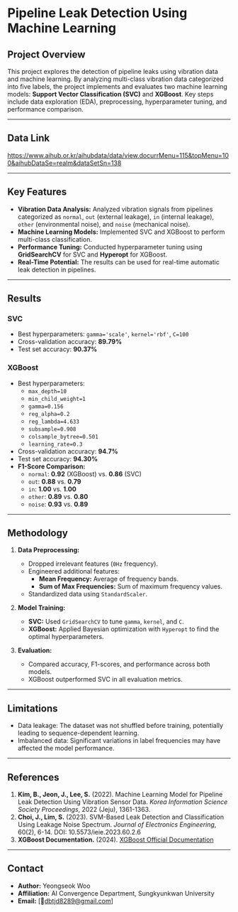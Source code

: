 # Pipeline Leak Detection Using Machine Learning

## Project Overview
This project explores the detection of pipeline leaks using vibration data and machine learning. By analyzing multi-class vibration data categorized into five labels, the project implements and evaluates two machine learning models: **Support Vector Classification (SVC)** and **XGBoost**. Key steps include data exploration (EDA), preprocessing, hyperparameter tuning, and performance comparison.

---

## Data Link
https://www.aihub.or.kr/aihubdata/data/view.docurrMenu=115&topMenu=100&aihubDataSe=realm&dataSetSn=138

---

## Key Features
- **Vibration Data Analysis:** Analyzed vibration signals from pipelines categorized as `normal`, `out` (external leakage), `in` (internal leakage), `other` (environmental noise), and `noise` (mechanical noise).
- **Machine Learning Models:** Implemented SVC and XGBoost to perform multi-class classification.
- **Performance Tuning:** Conducted hyperparameter tuning using **GridSearchCV** for SVC and **Hyperopt** for XGBoost.
- **Real-Time Potential:** The results can be used for real-time automatic leak detection in pipelines.

---

## Results
### SVC
- Best hyperparameters: `gamma='scale'`, `kernel='rbf'`, `C=100`
- Cross-validation accuracy: **89.79%**
- Test set accuracy: **90.37%**

### XGBoost
- Best hyperparameters:
  - `max_depth=10`
  - `min_child_weight=1`
  - `gamma=0.156`
  - `reg_alpha=0.2`
  - `reg_lambda=4.633`
  - `subsample=0.908`
  - `colsample_bytree=0.501`
  - `learning_rate=0.3`
- Cross-validation accuracy: **94.7%**
- Test set accuracy: **94.30%**
- **F1-Score Comparison:**
  - `normal`: **0.92** (XGBoost) vs. **0.86** (SVC)
  - `out`: **0.88** vs. **0.79**
  - `in`: **1.00** vs. **1.00**
  - `other`: **0.89** vs. **0.80**
  - `noise`: **0.93** vs. **0.89**

---

## Methodology
1. **Data Preprocessing:**
   - Dropped irrelevant features (`0Hz` frequency).
   - Engineered additional features:
     - **Mean Frequency:** Average of frequency bands.
     - **Sum of Max Frequencies:** Sum of maximum frequency values.
   - Standardized data using `StandardScaler`.

2. **Model Training:**
   - **SVC:** Used `GridSearchCV` to tune `gamma`, `kernel`, and `C`.
   - **XGBoost:** Applied Bayesian optimization with `Hyperopt` to find the optimal hyperparameters.

3. **Evaluation:**
   - Compared accuracy, F1-scores, and performance across both models.
   - XGBoost outperformed SVC in all evaluation metrics.

---

## Limitations
- Data leakage: The dataset was not shuffled before training, potentially leading to sequence-dependent learning.
- Imbalanced data: Significant variations in label frequencies may have affected the model performance.

---

## References
1. **Kim, B., Jeon, J., Lee, S.** (2022). Machine Learning Model for Pipeline Leak Detection Using Vibration Sensor Data. _Korea Information Science Society Proceedings_, 2022 (Jeju), 1361-1363.
2. **Choi, J., Lim, S.** (2023). SVM-Based Leak Detection and Classification Using Leakage Noise Spectrum. _Journal of Electronics Engineering_, 60(2), 6-14. DOI: 10.5573/ieie.2023.60.2.6
3. **XGBoost Documentation.** (2024). [XGBoost Official Documentation](https://xgboost.readthedocs.io/en/stable/python/python_api.html)

---

## Contact
- **Author:** Yeongseok Woo  
- **Affiliation:** AI Convergence Department, Sungkyunkwan University  
- **Email:** [dbtjd8289@gmail.com]
